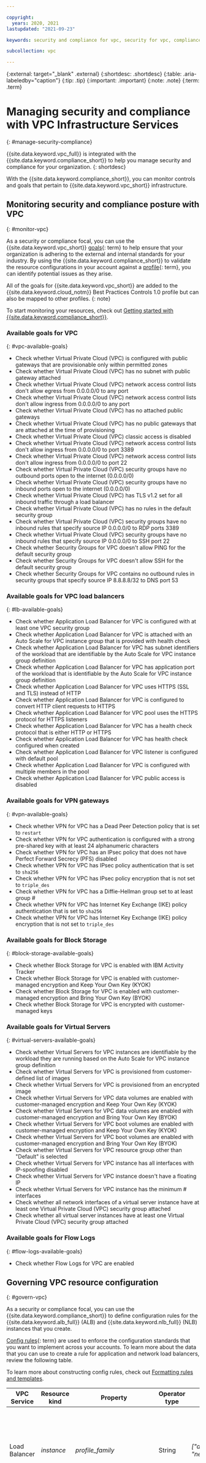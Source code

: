 ```yaml
---

copyright:
  years: 2020, 2021
lastupdated: "2021-09-23"

keywords: security and compliance for vpc, security for vpc, compliance for vpc,

subcollection: vpc

---
```


{:external: target="_blank" .external}
{:shortdesc: .shortdesc}
{:table: .aria-labeledby="caption"}
{:tip: .tip}
{:important: .important}
{:note: .note}
{:term: .term}

# Managing security and compliance with VPC Infrastructure Services
{: #manage-security-compliance}

{{site.data.keyword.vpc_full}} is integrated with the {{site.data.keyword.compliance_short}} to help you manage security and compliance for your organization.
{: shortdesc}

With the {{site.data.keyword.compliance_short}}, you can monitor controls and goals that pertain to {{site.data.keyword.vpc_short}} infrastructure.


## Monitoring security and compliance posture with VPC
{: #monitor-vpc}

As a security or compliance focal, you can use the {{site.data.keyword.vpc_short}} [goals](x2117978){: term} to help ensure that your organization is adhering to the external and internal standards for your industry. By using the {{site.data.keyword.compliance_short}} to validate the resource configurations in your account against a [profile](x2034950){: term}, you can identify potential issues as they arise.

All of the goals for {{site.data.keyword.vpc_short}} are added to the {{site.data.keyword.cloud_notm}} Best Practices Controls 1.0 profile but can also be mapped to other profiles.
{: note}

To start monitoring your resources, check out [Getting started with {{site.data.keyword.compliance_short}}](/docs/security-compliance?topic=security-compliance-getting-started).

### Available goals for VPC
{: #vpc-available-goals}

* Check whether Virtual Private Cloud (VPC) is configured with public gateways that are provisionable only within permitted zones
* Check whether Virtual Private Cloud (VPC) has no subnet with public gateway attached
* Check whether Virtual Private Cloud (VPC) network access control lists don't allow egress from 0.0.0.0/0 to any port
* Check whether Virtual Private Cloud (VPC) network access control lists don't allow ingress from 0.0.0.0/0 to any port
* Check whether Virtual Private Cloud (VPC) has no attached public gateways
* Check whether Virtual Private Cloud (VPC) has no public gateways that are attached at the time of provisioning
* Check whether Virtual Private Cloud (VPC) classic access is disabled
* Check whether Virtual Private Cloud (VPC) network access control lists don't allow ingress from 0.0.0.0/0 to port 3389
* Check whether Virtual Private Cloud (VPC) network access control lists don't allow ingress from 0.0.0.0/0 to port 22
* Check whether Virtual Private Cloud (VPC) security groups have no outbound ports open to the internet (0.0.0.0/0)
* Check whether Virtual Private Cloud (VPC) security groups have no inbound ports open to the internet (0.0.0.0/0)
* Check whether Virtual Private Cloud (VPC) has TLS v1.2 set for all inbound traffic through a load balancer
* Check whether Virtual Private Cloud (VPC) has no rules in the default security group
* Check whether Virtual Private Cloud (VPC) security groups have no inbound rules that specify source IP 0.0.0.0/0 to RDP ports 3389
* Check whether Virtual Private Cloud (VPC) security groups have no inbound rules that specify source IP 0.0.0.0/0 to SSH port 22
* Check whether Security Groups for VPC doesn't allow PING for the default security group
* Check whether Security Groups for VPC doesn't allow SSH for the default security group
* Check whether Security Groups for VPC contains no outbound rules in security groups that specify source IP 8.8.8.8/32 to DNS port 53

### Available goals for VPC load balancers
{: #lb-available-goals}

* Check whether Application Load Balancer for VPC is configured with at least one VPC security group
* Check whether Application Load Balancer for VPC is attached with an Auto Scale for VPC instance group that is provided with health check
* Check whether Application Load Balancer for VPC has subnet identifiers of the workload that are identifiable by the Auto Scale for VPC instance group definition
* Check whether Application Load Balancer for VPC has application port of the workload that is identifiable by the Auto Scale for VPC instance group definition
* Check whether Application Load Balancer for VPC uses HTTPS (SSL and TLS) instead of HTTP
* Check whether Application Load Balancer for VPC is configured to convert HTTP client requests to HTTPS
* Check whether Application Load Balancer for VPC pool uses the HTTPS protocol for HTTPS listeners
* Check whether Application Load Balancer for VPC has a health check protocol that is either HTTP or HTTPS
* Check whether Application Load Balancer for VPC has health check configured when created
* Check whether Application Load Balancer for VPC listener is configured with default pool
* Check whether Application Load Balancer for VPC is configured with multiple members in the pool
* Check whether Application Load Balancer for VPC public access is disabled

### Available goals for VPN gateways
{: #vpn-available-goals}

* Check whether VPN for VPC has a Dead Peer Detection policy that is set to `restart`
* Check whether VPN for VPC authentication is configured with a strong pre-shared key with at least 24 alphanumeric characters
* Check whether VPN for VPC has an IPsec policy that does not have Perfect Forward Secrecy (PFS) disabled
* Check whether VPN for VPC has IPsec policy authentication that is set to `sha256`
* Check whether VPN for VPC has IPsec policy encryption that is not set to `triple_des`
* Check whether VPN for VPC has a Diffie-Hellman group set to at least group #
* Check whether VPN for VPC has Internet Key Exchange (IKE) policy authentication that is set to `sha256`
* Check whether VPN for VPC has Internet Key Exchange (IKE) policy encryption that is not set to `triple_des`

### Available goals for Block Storage
{: #block-storage-available-goals}

* Check whether Block Storage for VPC is enabled with IBM Activity Tracker
* Check whether Block Storage for VPC is enabled with customer-managed encryption and Keep Your Own Key (KYOK)
* Check whether Block Storage for VPC is enabled with customer-managed encryption and Bring Your Own Key (BYOK)
* Check whether Block Storage for VPC is encrypted with customer-managed keys

### Available goals for Virtual Servers
{: #virtual-servers-available-goals}

* Check whether Virtual Servers for VPC instances are identifiable by the workload they are running based on the Auto Scale for VPC instance group definition
* Check whether Virtual Servers for VPC is provisioned from customer-defined list of images
* Check whether Virtual Servers for VPC is provisioned from an encrypted image
* Check whether Virtual Servers for VPC data volumes are enabled with customer-managed encryption and Keep Your Own Key (KYOK)
* Check whether Virtual Servers for VPC data volumes are enabled with customer-managed encryption and Bring Your Own Key (BYOK)
* Check whether Virtual Servers for VPC boot volumes are enabled with customer-managed encryption and Keep Your Own Key (KYOK)
* Check whether Virtual Servers for VPC boot volumes are enabled with customer-managed encryption and Bring Your Own Key (BYOK)
* Check whether Virtual Servers for VPC resource group other than "Default" is selected
* Check whether Virtual Servers for VPC instance has all interfaces with IP-spoofing disabled
* Check whether Virtual Servers for VPC instance doesn't have a floating IP
* Check whether Virtual Servers for VPC instance has the minimum # interfaces
* Check whether all network interfaces of a virtual server instance have at least one Virtual Private Cloud (VPC) security group attached
* Check whether all virtual server instances have at least one Virtual Private Cloud (VPC) security group attached

### Available goals for Flow Logs
{: #flow-logs-available-goals}

* Check whether Flow Logs for VPC are enabled

## Governing VPC resource configuration
{: #govern-vpc}

As a security or compliance focal, you can use the {{site.data.keyword.compliance_short}} to define configuration rules for the {{site.data.keyword.alb_full}} (ALB) and {{site.data.keyword.nlb_full}} (NLB) instances that you create.

[Config rules](#x3084914){: term} are used to enforce the configuration standards that you want to implement across your accounts. To learn more about the data that you can use to create a rule for application and network load balancers, review the following table.

To learn more about constructing config rules, check out [Formatting rules and templates](/docs/security-compliance?topic=security-compliance-formatting-rules-templates).

| VPC Service | Resource kind | Property | Operator type | Value | Description |
|-------------|---------------|----------|---------------|-------|-------------|
| Load Balancer | *instance* | *profile_family* | String| *["application", "network"]* | *A list of strings that match load balancer profile family name from load balancer profile family.* |
| Load Balancer | *instance* | *load_balancer_type* | String| *["private", "public"]* | *A list of strings that indicate what type of  load balancer can be provisioned.* |
| Auto Scale | *instance* | *membership_count* | Numeric | *["1"]* | *A number that indicates the total number of instances in the instance group.* |
| Block Storage | *instance* | *user_managed_encryption* | Boolean | - | *A Boolean that indicates whether customer managed key encryption is enabled.* |
{: caption="Table 1. Rule properties for VPC" caption-side="top"}

### Example: Governing load balancer resource configuration
{: #govern-lb}

The following example is a rule configuration with only private access enabled:

```
{
  "target": {
    "service_name": "is.load-balancer",
    "resource_kind": "instance",
    "additional_target_attributes": []
  },
  "required_config": {
    "description": "Public access disabled",
    "and": [
      {
        "property": "load_balancer_type",
        "operator": "string_equals",
        "value": "private"
      }
    ]
  }
}
```
{: codeblock}

The following example is a rule configuration that prevents users from creating public type application load balancers:

```
{
  "target": {
    "service_name": "is.load-balancer",
    "resource_kind": "instance",
    "additional_target_attributes": []
  },
  "required_config": {
    "description": "Public access disabled for application load balancer",
    "or": [
      {
        "property": "profile_family",
        "operator": "string_equals",
        "value": "network"
      },
      {
        "and": [
          {
            "property": "profile_family",
            "operator": "string_equals",
            "value": "application"
          },
          {
            "property": "load_balancer_type",
            "operator": "string_equals",
            "value": "private"
          }
        ]
      }
    ]
  }
}
```
{: codeblock}

Make sure that *enforcement_actions* is set with *action: disallow* to apply the rule and meet the compliance criteria. For more information, see [Formatting rules and templates](/docs/security-compliance?topic=security-compliance-formatting-rules-templates).
{: note}

### Checking results for load balancers
{: #results-lb}

As a security or compliance focal, you can use the {{site.data.keyword.compliance_short}} to monitor compliance results for the {{site.data.keyword.alb_full}} and {{site.data.keyword.nlb_full}} instances under your account against the configuration rules.

The evaluation results are only available for a limited time and are updated once a day. It is recommended that reports are downloaded and organized to maintain a history of compliance for audit purposes. For more information about reporting results, see [View evaluation results](https://cloud.ibm.com/security-compliance/compliance-posture/rules).
{: note}
